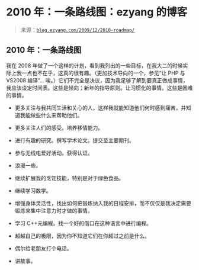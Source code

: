 <!--yml

分类：未分类

日期：2024-07-01 18:18:33

-->

# 2010 年：一条路线图：ezyang 的博客

> 来源：[`blog.ezyang.com/2009/12/2010-roadmap/`](http://blog.ezyang.com/2009/12/2010-roadmap/)

## 2010 年：一条路线图

我在 2008 年做了一个这样的计划，看到我列出的一些目标，在我大二的时候实际上我一点也不在乎，这真的很有趣。（更加技术导向的一个，参见“让 PHP 与 VS2008 编译”... 唉。）它们不完全是决议，因为我足够了解到要真正做成事情，我应该设定时间表。这些是倾向；新年的指导原则。让习惯化的事情。这些是困难的事情。

+   更多关注与我共同生活和关心的人，这样我就能知道他们何时感到痛苦，并知道我能做些什么来帮助他们。

+   更多关注人们的感受。培养移情能力。

+   进行有趣的研究。撰写学术论文。提交至主要期刊。

+   参与无线电爱好活动。获得认证。

+   浪漫一些。

+   继续扩展我的烹饪技能，特别是对于绿色食品。

+   继续学习数学。

+   增强身体灵活性，找出如何把锻炼纳入我的日程安排，而不仅仅是我决定需要锻炼来集中注意力时才做的事情。

+   学习 C++元编程。找一个好的借口在这种语言中进行编程。

+   超越自己的极限，因为你不知道它们在你超过之前是什么。

+   偶尔给老朋友打个电话。

+   讲故事。
